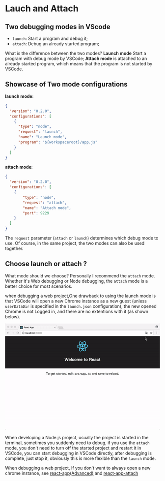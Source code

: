 # Lauch and Attach

## Two debugging modes in VScode

- `launch`:  Start a program and debug it;
- `attach`: Debug an already started program;

What is the difference between the two modes? **Launch mode** Start a program with debug mode by VSCode; **Attach mode** is attached to an already started program, which means that the program is not started by VSCode.

## Showcase of Two mode configurations

**launch mode**:

```json
{
  "version": "0.2.0",
  "configurations": [
    {
      "type": "node",
      "request": "launch",
      "name": "Launch mode",
      "program": "${workspaceroot}/app.js"
    }
  ]
}
```

**attach mode**:

```json
{
  "version": "0.2.0",
  "configurations": [
    {
        "type": "node",
        "request": "attach",
        "name": "Attach mode",
        "port": 9229
    }
  ]
}
```

The `request` parameter (`attach` or `launch`) determines which debug mode to use. Of course, in the same project, the two modes can also be used together.

## Choose launch or attach ?

What mode should we choose? Personally I recommend the `attach` mode.
Whether it's Web debugging or Node debugging, the `attach` mode is a better choice for most scenarios.

when debugging a web project,One drawback to using the launch mode is that VSCode will open a new Chrome instance as a new guest (unless `userDataDir` is specified in the `launch.json` configuration), the new opened Chrome is not Logged in, and there are no extentions with it (as shown below).

![chrome-not-login](/screenshots/chrome-not-login.gif)

When developing a Node.js project, usually the project is started in the terminal, sometimes you suddenly need to debug, if you use the `attach` mode, you don't need to turn off the started project and restart it in VSCode, you can start debugging in VSCode directly, after debugging is complete, just stop it, obviously this is more flexible than the `launch` mode.


When debugging a web project, If you don't want to always open a new chrome instance, see [react-app(Advanced)](/JavaScript/react-app/README.md#Advanced)  and [react-app-attach](/JavaScript/react-app-attach/README.md)

